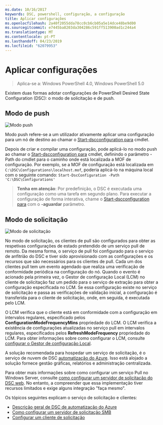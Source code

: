 ```yaml
---
ms.date: 10/16/2017
keywords: DSC, powershell, configuração, a configuração
title: Aplicar configurações
ms.openlocfilehash: 2a40f2055dda78cc0cb6cb05a5e14dce48be9d00
ms.sourcegitcommit: e7445ba8203da304286c591ff513900ad1c244a4
ms.translationtype: MT
ms.contentlocale: pt-PT
ms.lasthandoff: 04/23/2019
ms.locfileid: "62079953"
---
```

# <a name="enacting-configurations"></a>Aplicar configurações

>Aplica-se a: Windows PowerShell 4.0, Windows PowerShell 5.0

Existem duas formas adotar configurações de PowerShell Desired State Configuration (DSC): o modo de solicitação e de push.

## <a name="push-mode"></a>Modo de push

![Modo push](../images/pushModel.png "como push funciona de modo")

Modo push refere-se a um utilizador ativamente aplicar uma configuração para um nó de destino ao chamar o [Start-dscconfiguration para](/powershell/module/psdesiredstateconfiguration/start-dscconfiguration) cmdlet.

Depois de criar e compilar uma configuração, pode aplicá-lo no modo push ao chamar o [Start-dscconfiguration para](/powershell/module/psdesiredstateconfiguration/start-dscconfiguration) cmdlet, definindo o parâmetro - Path do cmdlet para o caminho onde está localizada a MOF de configuração.
Por exemplo, se a MOF de configuração está localizada em `C:\DSC\Configurations\localhost.mof`, poderia aplicá-lo na máquina local com o seguinte comando: `Start-DscConfiguration -Path 'C:\DSC\Configurations'`

> __Tenha em atenção__: Por predefinição, o DSC é executada uma configuração como uma tarefa em segundo plano. Para executar a configuração de forma interativa, chame o [Start-dscconfiguration para](/powershell/module/psdesiredstateconfiguration/start-dscconfiguration) com o __-aguardar__ parâmetro.

## <a name="pull-mode"></a>Modo de solicitação

![Modo de solicitação](../images/pullModel.png "funciona de modo por solicitação")

No modo de solicitação, os clientes de pull são configurados para obter as respetivas configurações de estado pretendido de um serviço pull de remoto.
Da mesma forma, o serviço de pull foi configurado para o serviço de anfitrião do DSC e tiver sido aprovisionado com as configurações e os recursos que são necessários para os clientes de pull.
Cada um dos clientes pull tem um evento agendado que realiza uma verificação de conformidade periódica na configuração do nó.
Quando o evento é acionado pela primeira vez, o Gestor de configuração Local (LCM) no cliente de solicitação faz um pedido para o serviço de extração para obter a configuração especificada no LCM.
Se essa configuração existe no serviço de solicitação e passa as verificações de validação inicial, a configuração é transferida para o cliente de solicitação, onde, em seguida, é executada pelo LCM.

O LCM verifica que o cliente está em conformidade com a configuração em intervalos regulares, especificado pelos **ConfigurationModeFrequencyMins** propriedade do LCM.
O LCM verifica a existência de configurações atualizadas no serviço pull em intervalos regulares, especificados pelos **RefreshModeFrequency** propriedade do LCM.
Para obter informações sobre como configurar o LCM, consulte [configurar o Gestor de configuração Local](../managing-nodes/metaConfig.md).

A solução recomendada para hospedar um serviço de solicitação, é o serviço de nuvem de DSC [automatização do Azure](https://azure.microsoft.com/services/automation/).
Isso está alojado a solução fornece gestão gráficas, relatórios e administração centralizada.

Para obter mais informações sobre como configurar um serviço Pull no Windows Server, consulte [como configurar um servidor de solicitação do DSC web](pullServer.md).
No entanto, a compreender que essa implementação tiver recursos limitados e exige alguns integração "faça mesmo".

Os tópicos seguintes explicam o serviço de solicitação e clientes:

- [Descrição geral de DSC de automatização do Azure](https://docs.microsoft.com/azure/automation/automation-dsc-overview)
- [Como configurar um servidor de solicitação SMB](pullServerSMB.md)
- [Configurar um cliente de solicitação](pullClientConfigID.md)
